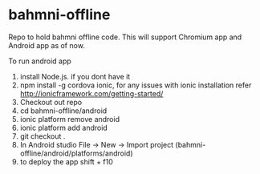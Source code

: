 # bahmni-offline
Repo to hold bahmni offline code. This will support Chromium app and Android app as of now.

To run android app

1. install Node.js. if you dont have it
2. npm install -g cordova ionic, for any issues with ionic installation refer http://ionicframework.com/getting-started/
3. Checkout out repo
4. cd bahmni-offline/android
5. ionic platform remove android
6. ionic platform add android
7. git checkout .
8. In Android studio File -> New -> Import project (bahmni-offline/android/platforms/android)
9. to deploy the app shift + f10
